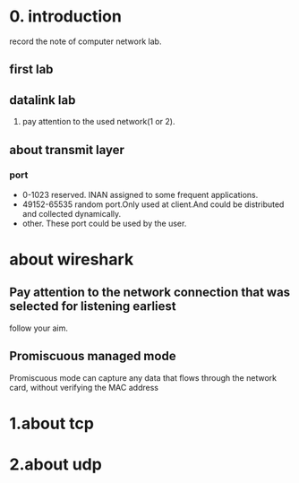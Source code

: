 # 0. introduction
record the note of computer network lab.

## first lab


## datalink lab
1. pay attention to the used network(1 or 2).

## about transmit layer
### port
-  0-1023 reserved. INAN assigned to some frequent applications.
-  49152-65535 random port.Only used at client.And could be distributed and collected dynamically.
-  other. These port could be used by the user.

# about wireshark
## Pay attention to the network connection that was selected for listening earliest
follow your aim.

## Promiscuous managed mode
Promiscuous mode can capture any data that flows through the network card, without verifying the MAC address

# 1.about tcp

# 2.about udp

